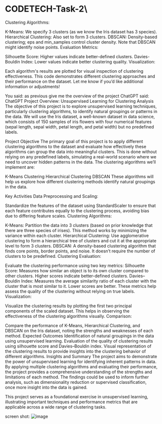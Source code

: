 # CODETECH-Task-2\
Clustering Algorithms:

K-Means: We specify 3 clusters (as we know the Iris dataset has 3 species).
Hierarchical Clustering: Also set to form 3 clusters.
DBSCAN: Density-based clustering; eps and min_samples control cluster density. Note that DBSCAN might identify noise points.
Evaluation Metrics:

Silhouette Score: Higher values indicate better-defined clusters.
Davies-Bouldin Index: Lower values indicate better clustering quality.
Visualization:

Each algorithm's results are plotted for visual inspection of clustering effectiveness.
This code demonstrates different clustering approaches and their performance on the dataset. Let me know if you’d like additional information or adjustments!






You said:
as previous give me the overview of the project
ChatGPT said:
ChatGPT
Project Overview: Unsupervised Learning for Clustering Analysis
The objective of this project is to explore unsupervised learning techniques, particularly clustering algorithms, to identify natural groupings or patterns in the data. We will use the Iris dataset, a well-known dataset in data science, which consists of 150 samples of iris flowers with four numerical features (sepal length, sepal width, petal length, and petal width) but no predefined labels.

Project Objective
The primary goal of this project is to apply different clustering algorithms to the dataset and evaluate how effectively these algorithms can group the data into meaningful clusters. This is done without relying on any predefined labels, simulating a real-world scenario where we need to uncover hidden patterns in the data. The clustering algorithms we’ll implement are:

K-Means Clustering
Hierarchical Clustering
DBSCAN
These algorithms will help us explore how different clustering methods identify natural groupings in the data.

Key Activities
Data Preprocessing and Scaling:

Standardize the features of the dataset using StandardScaler to ensure that each feature contributes equally to the clustering process, avoiding bias due to differing feature scales.
Clustering Algorithms:

K-Means: Partition the data into 3 clusters (based on prior knowledge that there are three species of irises). This method works by minimizing the variance within each cluster.
Hierarchical Clustering: Use agglomerative clustering to form a hierarchical tree of clusters and cut it at the appropriate level to form 3 clusters.
DBSCAN: A density-based clustering algorithm that finds core points, border points, and noise. It doesn’t require the number of clusters to be predefined.
Clustering Evaluation:

Evaluate the clustering performance using two key metrics:
Silhouette Score: Measures how similar an object is to its own cluster compared to other clusters. Higher scores indicate better-defined clusters.
Davies–Bouldin Index: Measures the average similarity ratio of each cluster with the cluster that is most similar to it. Lower scores are better.
These metrics help assess the quality of the clustering without relying on true labels.
Visualization:

Visualize the clustering results by plotting the first two principal components of the scaled dataset. This helps in observing the effectiveness of the clustering algorithms visually.
Comparison:

Compare the performance of K-Means, Hierarchical Clustering, and DBSCAN on the Iris dataset, noting the strengths and weaknesses of each method.
Expected Outcomes
Identification of natural groupings in the data using unsupervised learning.
Evaluation of the quality of clustering results using silhouette score and Davies–Bouldin index.
Visual representation of the clustering results to provide insights into the clustering behavior of different algorithms.
Insights and Summary
The project aims to demonstrate the power of unsupervised learning for identifying inherent patterns in data. By applying multiple clustering algorithms and evaluating their performance, the project provides a comprehensive understanding of the strengths and limitations of each method. The findings could be used to inform further analysis, such as dimensionality reduction or supervised classification, once more insight into the data is gained.

This project serves as a foundational exercise in unsupervised learning, illustrating important techniques and performance metrics that are applicable across a wide range of clustering tasks.

screen shot:
![image](https://github.com/user-attachments/assets/90cc2994-11e2-4628-bc05-2b173f40ae56)
